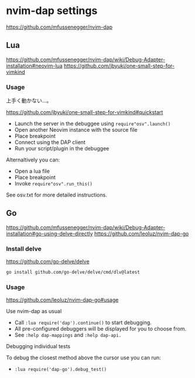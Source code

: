 # nvim-dap settings

https://github.com/mfussenegger/nvim-dap

## Lua

https://github.com/mfussenegger/nvim-dap/wiki/Debug-Adapter-installation#neovim-lua
https://github.com/jbyuki/one-small-step-for-vimkind

### Usage

上手く動かない...。

https://github.com/jbyuki/one-small-step-for-vimkind#quickstart

- Launch the server in the debuggee using `require"osv".launch()`
- Open another Neovim instance with the source file
- Place breakpoint
- Connect using the DAP client
- Run your script/plugin in the debuggee

Alternaltively you can:

- Open a lua file
- Place breakpoint
- Invoke `require"osv".run_this()`

See osv.txt for more detailed instructions.

## Go

https://github.com/mfussenegger/nvim-dap/wiki/Debug-Adapter-installation#go-using-delve-directly
https://github.com/leoluz/nvim-dap-go

### Install delve

https://github.com/go-delve/delve

```bash
go install github.com/go-delve/delve/cmd/dlv@latest
```

### Usage

https://github.com/leoluz/nvim-dap-go#usage

Use nvim-dap as usual

- Call `:lua require('dap').continue()` to start debugging.
- All pre-configured debuggers will be displayed for you to choose from.
- See `:help dap-mappings` and `:help dap-api.`

Debugging individual tests

To debug the closest method above the cursor use you can run:

- `:lua require('dap-go').debug_test()`
